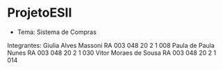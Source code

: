 # ProjetoESII
- Tema: Sistema de Compras

Integrantes:
Giulia  Alves Massoni RA 003 048 20 2 1 008
Paula de Paula Nunes  RA 003 048 20 2 1 030
Vitor Moraes de Sousa RA 003 048 20 2 1 014
